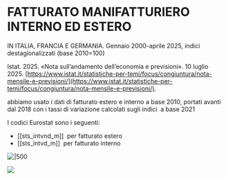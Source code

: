 # FATTURATO MANIFATTURIERO INTERNO ED ESTERO 


IN ITALIA, FRANCIA E GERMANIA. Gennaio 2000-aprile 2025, indici destagionalizzati (base 2010=100)

Istat. 2025. «Nota sull’andamento dell’economia e previsioni». 10 luglio 2025. [https://www.istat.it/statistiche-per-temi/focus/congiuntura/nota-mensile-e-previsioni/](https://www.istat.it/statistiche-per-temi/focus/congiuntura/nota-mensile-e-previsioni/).

abbiamo usato i dati di fatturato estero e interno a base 2010, portati avanti dal 2018 con i tassi di variazione calcolati sugli indici  a base 2021
  

I codici Eurostat sono i seguenti: 

- [[sts_intvnd_m]]  per fatturato estero
- [[sts_intvd_m]]  per fatturato interno

![|500](Github/Eurostat/media/Pasted%20image%2020250710145015.png)


![](../../../Pasted%20image%2020250710222200.png)